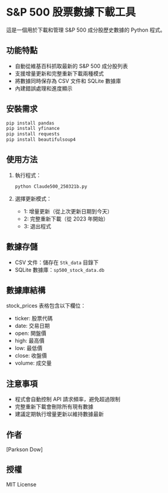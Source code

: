 # S&P 500 股票數據下載工具

這是一個用於下載和管理 S&P 500 成分股歷史數據的 Python 程式。

## 功能特點

- 自動從維基百科抓取最新的 S&P 500 成分股列表
- 支援增量更新和完整重新下載兩種模式
- 將數據同時保存為 CSV 文件和 SQLite 數據庫
- 內建錯誤處理和進度顯示

## 安裝需求

```bash
pip install pandas
pip install yfinance
pip install requests
pip install beautifulsoup4
```

## 使用方法

1. 執行程式：
   ```bash
   python Claude500_250321b.py
   ```

2. 選擇更新模式：
   - 1: 增量更新（從上次更新日期到今天）
   - 2: 完整重新下載（從 2023 年開始）
   - 3: 退出程式

## 數據存儲

- CSV 文件：儲存在 `Stk_data` 目錄下
- SQLite 數據庫：`sp500_stock_data.db`

## 數據庫結構

stock_prices 表格包含以下欄位：
- ticker: 股票代碼
- date: 交易日期
- open: 開盤價
- high: 最高價
- low: 最低價
- close: 收盤價
- volume: 成交量

## 注意事項

- 程式會自動控制 API 請求頻率，避免超過限制
- 完整重新下載會刪除所有現有數據
- 建議定期執行增量更新以維持數據最新

## 作者

[Parkson Dow]

## 授權

MIT License
